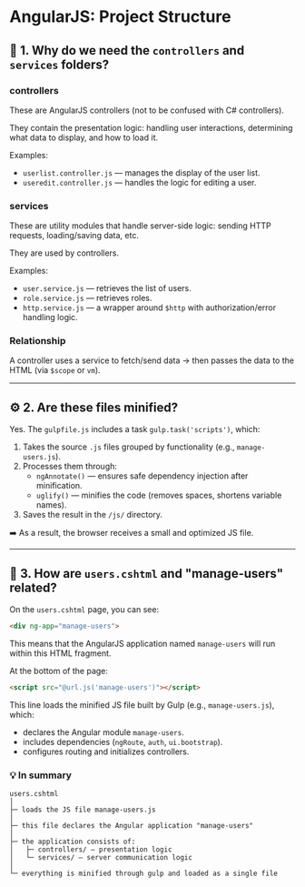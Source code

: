 # AngularJS: Project Structure

## 🔧 1. Why do we need the `controllers` and `services` folders?

### controllers

These are AngularJS controllers (not to be confused with C# controllers).

They contain the presentation logic: handling user interactions, determining what data to display, and how to load it.

Examples:

- `userlist.controller.js` — manages the display of the user list.
- `useredit.controller.js` — handles the logic for editing a user.

### services

These are utility modules that handle server-side logic: sending HTTP requests, loading/saving data, etc.

They are used by controllers.

Examples:

- `user.service.js` — retrieves the list of users.
- `role.service.js` — retrieves roles.
- `http.service.js` — a wrapper around `$http` with authorization/error handling logic.

### Relationship

A controller uses a service to fetch/send data → then passes the data to the HTML (via `$scope` or `vm`).

---

## ⚙️ 2. Are these files minified?

Yes. The `gulpfile.js` includes a task `gulp.task('scripts')`, which:

1. Takes the source `.js` files grouped by functionality (e.g., `manage-users.js`).
2. Processes them through:
   - `ngAnnotate()` — ensures safe dependency injection after minification.
   - `uglify()` — minifies the code (removes spaces, shortens variable names).
3. Saves the result in the `/js/` directory.

➡️ As a result, the browser receives a small and optimized JS file.

---

## 📄 3. How are `users.cshtml` and "manage-users" related?

On the `users.cshtml` page, you can see:

```html
<div ng-app="manage-users">
```

This means that the AngularJS application named `manage-users` will run within this HTML fragment.

At the bottom of the page:

```html
<script src="@url.js('manage-users')"></script>
```

This line loads the minified JS file built by Gulp (e.g., `manage-users.js`), which:

- declares the Angular module `manage-users`.
- includes dependencies (`ngRoute`, `auth`, `ui.bootstrap`).
- configures routing and initializes controllers.

### 💡 In summary

```plaintext
users.cshtml
│
├─ loads the JS file manage-users.js
│
├─ this file declares the Angular application "manage-users"
│
├─ the application consists of:
│   ├─ controllers/ — presentation logic
│   └─ services/ — server communication logic
│
└─ everything is minified through gulp and loaded as a single file
```
